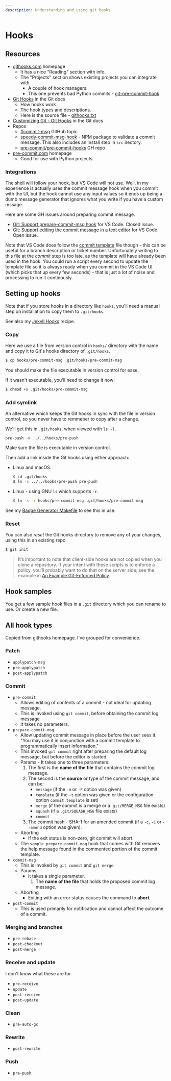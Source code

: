 ```yaml
---
description: Understanding and using git hooks
---
```

# Hooks



## Resources

- [githooks.com](https://githooks.com/) homepage
    - It has a nice "Reading" section with info.
    - The "Projects" section shows existing projects you can integrate with.
        - A couple of hook managers.
        - This one prevents bad Python commits - [git-pre-commit-hook](https://pypi.org/project/git-pre-commit-hook/)
- [Git Hooks](https://git-scm.com/docs/githooks) in the Git docs
    - How hooks work
    - The hook types and descriptions.
    - Here is the source file - [githooks.txt](https://github.com/git/git/blob/master/Documentation/githooks.txt)
- [Customizing Git - Git Hooks](https://git-scm.com/book/en/v2/Customizing-Git-Git-Hooks) in the Git docs
- Repos
    - [#commit-msg](https://github.com/topics/commit-msg) GitHub topic
    - [speedy-commit-msg-hook](https://github.com/alan-agius4/speedy-commit-msg-hook) - NPM package to validate a commit message. This also includes an install step in `src` irectory.
    - [pre-commit/pre-commit-hooks](https://github.com/pre-commit/pre-commit-hooks) GH repo
- [pre-commit.com](https://pre-commit.com/) homepage
    - Good for use with Python projects.

### Integrations

The shell will follow your hook, but VS Code will not use. Well, in my experience is actually uses the commit message hook when you commit with the UI, but the hook cannot use any input values so it ends up being a dumb message generator that ignores what you write if you have a custom mssage.

Here are some GH issues around preparing commit message.

- [Git: Support prepare-commit-msg hook](https://github.com/microsoft/vscode/issues/94274) for VS Code. Closed issue.
- [Git: Support editing the commit message in a text editor](https://github.com/microsoft/vscode/issues/30562) for VS Code. Open issue.

Note that VS Code does follow the [commit template] file though - this can be useful for a branch description or ticket number. Unfortunately writing to this file at the _commit_ step is too late, as the template will have already been used in the hook. You could run a script every second to update the template file so it is always ready when you commit in the VS Code UI (which picks that up every few seconds) - that is just a lot of noise and processing to run it continously.

[commit template]: https://github.com/MichaelCurrin/learn-to-code/blob/master/en/topics/version_control/Git/configure/commit_message_template.md


## Setting up hooks

Note that if you store hooks in a directory like `hooks`, you'll need a manual step on installation to copy them to `.git/hooks`.

See also my [Jekyll Hooks](https://michaelcurrin.github.io/code-cookbook/recipes/jekyll/hooks.html) recipe.

### Copy

Here we use a file from version control in `hooks/` directory with the name and copy it to Git's hooks directory of `.git/hooks`.

```sh
$ cp hooks/pre-commit-msg .git/hooks/pre-commit-msg
```

You should make the file executable in version control for ease.

If it wasn't executable, you'll need to change it now:

```sh
$ chmod +x .git/hooks/pre-commit-msg
```

### Add symlink

An alternative which keeps the Git hooks in sync with the file in version control, so you never have to remmeber to copy after a change.

We'll get this in `.git/hooks`, when viewed with `ls -l`.

```
pre-push -> ../../hooks/pre-push
```

Make sure the file is executable in version control.

Then add a link inside the Git hooks using either approach:

- Linux and macOS.
    ```sh
    $ cd .git/hooks
    $ ln -s ../../hooks/pre-push pre-push
    ```
- Linux - using GNU `ls` which supports `-r`.
    ```sh
    $ ln -s -r hooks/pre-commit-msg .git/hooks/pre-commit-msg
    ```
    
See my [Badge Generator Makefile](https://github.com/MichaelCurrin/badge-generator/blob/master/Makefile) to see this in use.

### Reset

You can also _reset_ the Git hooks directory to remove any of your changes, using this in an existing repo.

```sh
$ git init
```

> It’s important to note that client-side hooks are not copied when you clone a repository. If your intent with these scripts is to enforce a policy, you’ll probably want to do that on the server side; see the example in [An Example Git-Enforced Policy](https://git-scm.com/book/en/v2/Customizing-Git-An-Example-Git-Enforced-Policy#_an_example_git_enforced_policy).



## Hook samples

You get a few sample hook files in a `.git` directory which you can rename to use. Or create a new file.

## All hook types

Copied from githooks homepage. I've grouped for convenience.

### Patch

- `applypatch-msg`
- `pre-applypatch`
- `post-applypatch`

### Commit

- `pre-commit`
    - Allows editing of contents of a commit - not ideal for updating message.
    - This is invoked using `git commit`, before obtaining the commit log message
    - It takes no parameters.
- `prepare-commit-msg`
    - Allow updating commit message in place before the user sees it. "You may use it in conjunction with a commit template to programmatically insert information."
    - This invoked `git commit` right after preparing the default log message, but before the editor is started.
    - Params - It takes one to three parameters:
        1. The first is the **name of the file** that contains the commit log message.
        2. The second is the **source** or type of the commit message, and can be:
            - `message` (if the `-m` or `-F` option was given)
            - `template` (if the `-t` option was given or the configuration option `commit.template` is set)
            - `merge` (if the commit is a merge or a .`git/MERGE_MSG` file exists)
            - `squash` (if a `.git/SQUASH_MSG` file exists)
            - `commit`
        3. The commit hash - SHA-1 for an amended commit (if a `-c`, `-C` or `--amend` option was given).
    - Aborting
        - If the exit status is non-zero, git commit will abort.
    - The `sample prepare-commit-msg` hook that comes with Git removes the help message found in the commented portion of the commit template.
- `commit-msg`
    - This is invoked by `git commit` and `git merge`.
    - Params
        - It takes a single parameter.
            1. The **name of the file** that holds the proposed commit log message.
    - Aborting
        - Exiting with an error status causes the command to **abort**.
- `post-commit`
    - This is used primarily for notification and cannot affect the outcome of a commit.

### Merging and branches

- `pre-rebase`
- `post-checkout`
- `post-merge`

### Receive and update

I don't know what these are for.

- `pre-receive`
- `update`
- `post-receive`
- `post-update`

### Clean

- `pre-auto-gc`

### Rewrite

- `post-rewrite`

### Push

- `pre-push`
